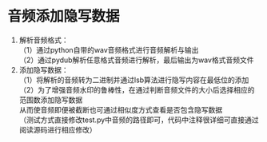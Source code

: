 # 音频添加隐写数据
1. 解析音频格式：</br>
  （1）通过python自带的wav音频格式进行音频解析与输出</br>
  （2）通过pydub解析任意格式音频进行解析，最后输出为wav格式音频文件</br>
2. 添加隐写数据：</br>
  （1）将解析的音频转为二进制并通过lsb算法进行隐写内容在最低位的添加</br>
  （2）为了增强音频水印的鲁棒性，在通过判断音频文件的大小后选择相应的范围数添加隐写数据</br>
      从而使音频即便被截断也可通过相似度方式查看是否包含隐写数据</br>
 （测试方式直接修改test.py中音频的路径即可，代码中注释很详细可直接通过阅读源码进行相应修改）
